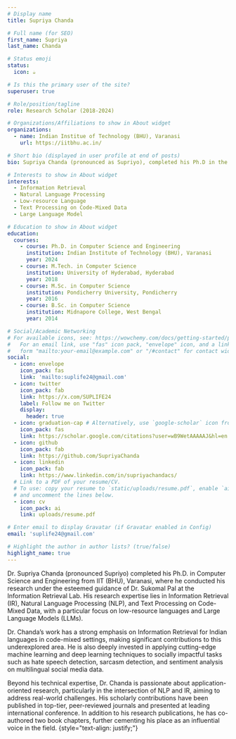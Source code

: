 ```yaml
---
# Display name
title: Supriya Chanda 

# Full name (for SEO)
first_name: Supriya
last_name: Chanda

# Status emoji
status:
  icon: ☕️

# Is this the primary user of the site?
superuser: true

# Role/position/tagline
role: Research Scholar (2018-2024)

# Organizations/Affiliations to show in About widget
organizations:
  - name: Indian Institue of Technology (BHU), Varanasi
    url: https://iitbhu.ac.in/

# Short bio (displayed in user profile at end of posts)
bio: Supriya Chanda (pronounced as Supriyo), completed his Ph.D in the Department of Computer Science and Engineering, IIT (BHU), Varanasi. He did his research under the guidance of Dr. Sukomal Pal at the Information retrieval lab.

# Interests to show in About widget
interests:
  - Information Retrieval
  - Natural Language Processing
  - Low-resource Language
  - Text Processing on Code-Mixed Data
  - Large Language Model

# Education to show in About widget
education:
  courses:
    - course: Ph.D. in Computer Science and Engineering
      institution: Indian Institute of Technology (BHU), Varanasi
      year: 2024
    - course: M.Tech. in Computer Science
      institution: University of Hyderabad, Hyderabad
      year: 2018
    - course: M.Sc. in Computer Science
      institution: Pondicherry University, Pondicherry
      year: 2016
    - course: B.Sc. in Computer Science
      institution: Midnapore College, West Bengal
      year: 2014

# Social/Academic Networking
# For available icons, see: https://wowchemy.com/docs/getting-started/page-builder/#icons
#   For an email link, use "fas" icon pack, "envelope" icon, and a link in the
#   form "mailto:your-email@example.com" or "/#contact" for contact widget.
social:
  - icon: envelope
    icon_pack: fas
    link: 'mailto:suplife24@gmail.com'
  - icon: twitter
    icon_pack: fab
    link: https://x.com/SUPLIFE24
    label: Follow me on Twitter
    display:
      header: true
  - icon: graduation-cap # Alternatively, use `google-scholar` icon from `ai` icon pack
    icon_pack: fas
    link: https://scholar.google.com/citations?user=wB9WetAAAAAJ&hl=en
  - icon: github
    icon_pack: fab
    link: https://github.com/SupriyaChanda
  - icon: linkedin
    icon_pack: fab
    link: https://www.linkedin.com/in/supriyachandacs/
  # Link to a PDF of your resume/CV.
  # To use: copy your resume to `static/uploads/resume.pdf`, enable `ai` icons in `params.yaml`,
  # and uncomment the lines below.
  - icon: cv
    icon_pack: ai
    link: uploads/resume.pdf

# Enter email to display Gravatar (if Gravatar enabled in Config)
email: 'suplife24@gmail.com'

# Highlight the author in author lists? (true/false)
highlight_name: true
---
```

Dr. Supriya Chanda (pronounced Supriyo) completed his Ph.D. in Computer Science and Engineering from IIT (BHU), Varanasi, where he conducted his research under the esteemed guidance of Dr. Sukomal Pal at the Information Retrieval Lab. His research expertise lies in Information Retrieval (IR), Natural Language Processing (NLP), and Text Processing on Code-Mixed Data, with a particular focus on low-resource languages and Large Language Models (LLMs).

Dr. Chanda’s work has a strong emphasis on Information Retrieval for Indian languages in code-mixed settings, making significant contributions to this underexplored area. He is also deeply invested in applying cutting-edge machine learning and deep learning techniques to socially impactful tasks such as hate speech detection, sarcasm detection, and sentiment analysis on multilingual social media data.

Beyond his technical expertise, Dr. Chanda is passionate about application-oriented research, particularly in the intersection of NLP and IR, aiming to address real-world challenges. His scholarly contributions have been published in top-tier, peer-reviewed journals and presented at leading international conference. In addition to his research publications, he has co-authored two book chapters, further cementing his place as an influential voice in the field.
{style="text-align: justify;"}
